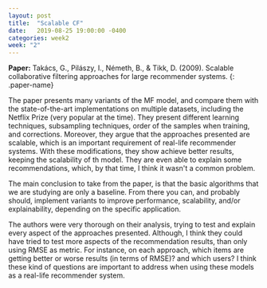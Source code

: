 ```yaml
---
layout: post
title:  "Scalable CF"
date:   2019-08-25 19:00:00 -0400
categories: week2
week: "2"
---
```


**Paper:** Takács, G., Pilászy, I., Németh, B., & Tikk, D. (2009). Scalable collaborative filtering approaches for large recommender systems.
{: .paper-name}


The paper presents many variants of the MF model, and compare them with the state-of-the-art implementations on multiple datasets, including the Netflix Prize (very popular at the time).
They present different learning techniques, subsampling techniques, order of the samples when training, and corrections.
Moreover, they argue that the approaches presented are scalable, which is an important requirement of real-life recommender systems.
With these modifications, they show achieve better results, keeping the scalability of th model.
They are even able to explain some recommendations, which, by that time, I think it wasn't a common problem.

The main conclusion to take from the paper, is that the basic algorithms that we are studying are only a baseline. From there you can, and probably should, implement variants to improve performance, scalability, and/or explainability, depending on the specific application.

The authors were very thorough on their analysis, trying to test and explain every aspect of the approaches presented.
Although, I think they could have tried to test more aspects of the recommendation results, than only using RMSE as metric.
For instance, on each approach, which items are getting better or worse results (in terms of RMSE)? and which users?
I think these kind of questions are important to address when using these models as a real-life recommender system.
